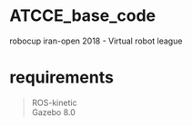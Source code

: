 # ATCCE_base_code #
robocup iran-open 2018 - Virtual robot league

# requirements #
> ROS-kinetic  
> Gazebo 8.0  
